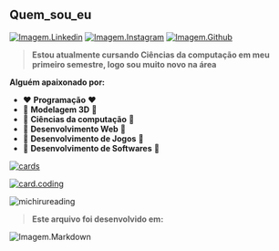## Quem_sou_eu

[![Imagem.Linkedin](https://img.shields.io/badge/LinkedIn-0077B5?style=for-the-badge&logo=linkedin&logoColor=white)](https://www.linkedin.com/in/matt-868225229/)
[![Imagem.Instagram](https://img.shields.io/badge/Instagram-E4405F?style=for-the-badge&logo=instagram&logoColor=white)](https://www.instagram.com/m4tt_pizz4/)
[![Imagem.Github](https://img.shields.io/badge/GitHub-100000?style=for-the-badge&logo=github&logoColor=white)](https://github.com/M4ttPizz4)

 >**Estou atualmente cursando Ciências da computação em meu primeiro semestre, logo sou muito novo na área**

 **Alguém apaixonado por:**
* ❤️ __**Programação**__ ❤️
* 🧡 __**Modelagem 3D**__ 🧡
* 💛 __**Ciências da computação**__ 💛
* 💚 __**Desenvolvimento Web**__ 💚
* 💙 __**Desenvolvimento de Jogos**__ 💙
* 💜 __**Desenvolvimento de Softwares**__ 💜
 
[![cards](https://github-readme-stats.vercel.app/api?username=M4ttPizz4&theme=tokyonight&show_icons=true)](https://github.com/M4ttPizz4/)

[![card.coding](https://github-readme-stats.vercel.app/api/top-langs/?username=M4ttPizz4&hide=html&layout=compact&theme=tokyonight)](https://github.com/M4ttPizz4/)




![michirureading](https://user-images.githubusercontent.com/100164090/157138658-299ff193-3ab8-4f0f-8760-13d06e555f55.png)

>**Este arquivo foi desenvolvido em:**

![Imagem.Markdown](https://img.shields.io/badge/Markdown-000000?style=for-the-badge&logo=markdown&logoColor=white)
